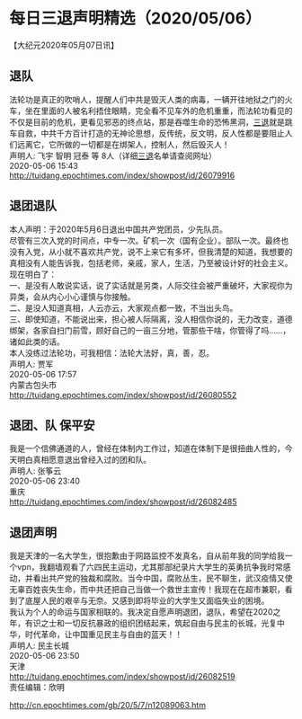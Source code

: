 # 每日三退声明精选（2020/05/06）
  
  
【大纪元2020年05月07日讯】  
## 退队  
法轮功是真正的吹哨人，提醒人们中共是毁灭人类的病毒，一辆开往地狱之门的火车，坐在里面的人被名利捂住眼睛，完全看不见车外的危机重重，而法轮功看见的不仅是目前的危机，更看见邪恶的终点站，那是吞噬生命的恐怖黑洞，<a href="http://cn.epochtimes.com/gb/tag/%E4%B8%89%E9%80%80.html">三退</a>就是跳车自救，中共千方百计打造的无神论思想，反传统，反文明，反人性都是要阻止人们远离它，它所做的一切都是在绑架人，控制人，然后毁灭人！  
声明人: 飞宇 智明 冠泰 等 8人（详细<a href="http://cn.epochtimes.com/gb/tag/%E4%B8%89%E9%80%80.html">三退</a>名单请查阅网址）  
2020-05-06 15:43  
http://tuidang.epochtimes.com/index/showpost/id/26079916  
## 退团退队  
本人声明：于2020年5月6日退出中国共产党团员，少先队员。  
尽管有三次入党的时间点，中专一次。矿机一次（国有企业）。部队一次。最终也没有入党，从小就不喜欢共产党，说不上来它有多坏，但我清楚的知道，我想要的真相没有人能告诉我，包括老师，亲戚，家人，生活，乃至被设计好的社会主义。  
现在明白了：  
一、是没有人敢说实话，说了实话就是另类，人际交往会被严重破坏，大家视你为异类，会从内心小心谨慎与你接触。  
二、是没人知道真相，人云亦云，大家观点都一致，不当出头鸟。  
三、即使知道，不能说出来，担心被人际隔离，没人相信你说的，无力改变，道德绑架，各家自扫门前雪，顾好自己的一亩三分地，管那些干啥，你管得了吗……，诸如此类的话。  
本人没练过法轮功，可我相信：法轮大法好，真，善，忍。  
声明人: 贾军  
2020-05-06 17:57  
内蒙古包头市  
http://tuidang.epochtimes.com/index/showpost/id/26080552  
## 退团、队 保平安  
我是一个信佛通道的人，曾经在体制内工作过，知道在体制下是很扭曲人性的，今天明白真相愿意退出曾经入过的团和队。  
声明人: 张筝云  
2020-05-06 23:40  
重庆  
http://tuidang.epochtimes.com/index/showpost/id/26082485  
## 退团声明  
我是天津的一名大学生，很抱歉由于网路监控不发真名，自从前年我的同学给我一个vpn，我翻墙观看了六四民主运动，尤其那部纪录片大学生的英勇抗争我时常感动，并看出共产党的独裁和腐败。当今中国，腐败丛生，民不聊生，武汉疫情又使无辜百姓丧失生命，而中共还把自己当做一个救世主宣传！我现在在超市兼职，看到了底屋人民的艰辛与无奈。又感到即将毕业的大学生又面临失业的困境。  
我认为个人的命运与国家相联的。我决定自愿声明退团，退队，希望在2020之年，有识之士和一切反抗暴政的组织团结起来，筑起自由与民主的长城，光复中华，时代革命，让中国重见民主与自由的蓝天！！  
声明人: 民主长城  
2020-05-06 23:50  
天津  
http://tuidang.epochtimes.com/index/showpost/id/26082519  
责任编辑：欣明  
  
  
  
http://cn.epochtimes.com/gb/20/5/7/n12089063.htm
